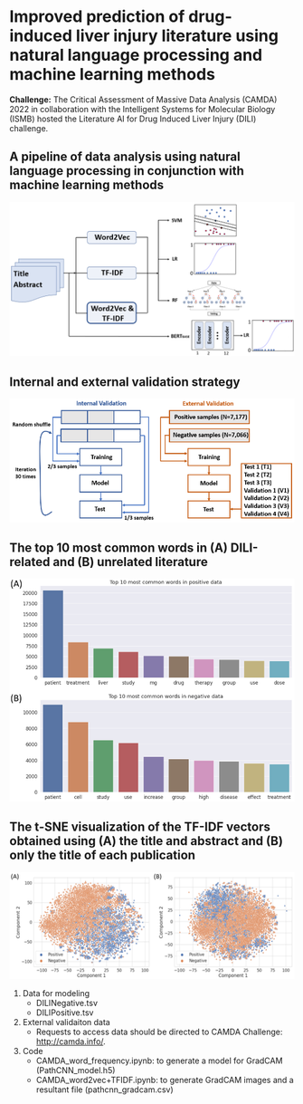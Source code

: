 # Improved prediction of drug-induced liver injury literature using natural language processing and machine learning methods

**Challenge:** The Critical Assessment of Massive Data Analysis (CAMDA) 2022 in collaboration with the Intelligent Systems for Molecular Biology (ISMB) hosted the Literature AI for Drug Induced Liver Injury (DILI) challenge.  

## A pipeline of data analysis using natural language processing in conjunction with machine learning methods
<img src="img/Figure1.png" width="600">

## Internal and external validation strategy
<img src="img/Figure2.png" width="600">

## The top 10 most common words in (A) DILI-related and (B) unrelated literature
<img src="img/Figure3.png" width="600">

## The t-SNE visualization of the TF-IDF vectors obtained using (A) the title and abstract and (B) only the title of each publication
<img src="img/Figure4.png" width="600">


1. Data for modeling
   * DILINegative.tsv  
   * DILIPositive.tsv
2. External validaiton data
   * Requests to access data should be directed to CAMDA Challenge: http://camda.info/.
3. Code  
   * CAMDA_word_frequency.ipynb: to generate a model for GradCAM (PathCNN_model.h5)
   * CAMDA_word2vec+TFIDF.ipynb: to generate GradCAM images and a resultant file (pathcnn_gradcam.csv)
   
